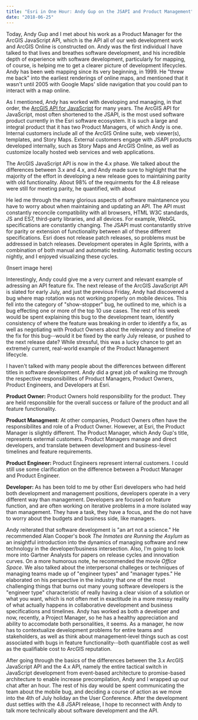 ```yaml
---
title: "Esri in One Hour: Andy Gup on the JSAPI and Product Management" 
date: "2018-06-25" 
---
```

Today, Andy Gup and I met about his work as a Product Manager for the ArcGIS JavaScript API, which is the API all of our web development work and ArcGIS Online is constructed on. Andy was the first individual I have talked to that lives and breathes software development, and his incredible depth of experience with software development, particularly for mapping, of course, is helping me to get a clearer picture of development lifecycles. Andy has been web mapping since its very beginning, in 1999. He "threw me back" into the earliest renderings of online maps, and mentioned that it wasn't until 2005 with Google Maps' slide navigation that you could pan to interact with a map online. 

As I mentioned, Andy has worked with developing and managing, in that order, the [ArcGIS API for JavaScript](https://developers.arcgis.com/javascript/latest/api-reference/index.html) for many years. The ArcGIS API for JavaScript, most often shortened to the JSAPI, is the most used software product currently in the Esri software ecosystem. It is such a large and integral product that it has two Product Managers, of which Andy is one. Internal customers include all of the ArcGIS Online suite, web viewer(s), templates, and Story Maps. External customers engage with JSAPI products developed internally, such as Story Maps and ArcGIS Online, as well as customize locally hosted web services and web applications. 

The ArcGIS JavaScript API is now in the 4.x phase. We talked about the differences between 3.x and 4.x, and Andy made sure to highlight that the majority of the effort in developing a new release goes to maintaining parity with old functionality. About 98% of the requirments for the 4.8 release were still for meeting parity, he quantified, with about 

He led me through the many glorious aspects of software maintanence you have to worry about when maintaining and updating an API.  The API must constantly reconcile compatibility with all browsers, HTML W3C standards, JS and ES7, third-party libraries, and all devices. For example, WebGL specifications are constantly changing. The JSAPI must contanstantly strive for parity or extension of functionality between all of these different specifications. Esri does not release patch releases, so problems must be addressed in batch releases. Development operates in Agile Sprints, with a combination of both manual and automatic testing. Automatic testing occurs nightly, and I enjoyed visualizing these cycles. 

(Insert image here)

Interestingly, Andy could give me a very current and relevant example of adressing an API feature fix. The next release of the ArcGIS JavaScript API is slated for early July, and just the previous Friday, Andy had discovered a bug where map rotation was not working properly on mobile devices. This fell into the category of "show-stopper" bug, he outlined to me, which is a bug effecting one or more of the top 10 use cases. The rest of his week would be spent explaining this bug to the development team, identify consistency of where the feature was breaking in order to identify a fix, as well as negotiating with Product Owners about the relevancy and timeline of the fix for this bug--would it be fixed by the early July release, or pushed to the next release date? While stressful, this was a lucky chance to get an extremely current, real-world example of the Product Management lifecycle. 

I haven't talked with many people about the differences between different titles in software development. Andy did a great job of walking me through the respective responsibilites of Product Managers, Product Owners, Product Engineers, and Developers at Esri. 

<strong>Product Owner:</strong> Product Owners hold responsibility for the product. They are held responsible for the overall success or failure of the product and all feature functionality. 

<strong>Product Managment:</strong> At other companies, Product Owners often have the responsibilites and role of a Product Owner. However, at Esri, the Product Manager is slightly different. The Product Manager, which Andy Gup's title, represents extermal customers. Product Managers manage and direct developers, and translate between development and business-level timelines and feature requirements. 

<strong>Product Engineer: </strong>Product Engineers represent internal customers. I could still use some clarification on the difference between a Product Manager and Product Engineer. 

<strong>Developer: </strong>As has been told to me by other Esri developers who had held both development and management positions, developers operate in a very different way than management. Developers are focused on feature function, and are often working on iterative problems in a more isolated way than management. They have a task, they have a focus, and the do not have to worry about the budgets and business side, like managers. 

Andy reiterated that software development is "an art not a science." He recommended Alan Cooper's book <i>The Inmates are Running the Asylum</i> as an insightful introduction into the dynamics of managing software and new technology in the developer/business intersection. Also, I'm going to look more into Gartner Analysts for papers on release cycles and innovation curves. On a more humorous note, he recommended the movie <i>Office Space</i>. We also talked about the interpersonal challeges or techniques of managing teams made up of "engineer types" and "manager types." He elaborated on his perspective in the industry that one of the most challenging things that burns out many young software developers is the "engineer type" characteristic of really having a clear vision of a solution or what you want, which is not often met in exactitude in a more messy reality of what actually happens in collaborative development and business specifications and timelines. Andy has worked as both a developer and now, recently, a Project Manager, so he has a healthy appreciation and ability to accomodate both personalities, it seems. As a manager, he now has to contextualize development problems for entire teams and stakeholders, as well as think about management-level things such as cost associated with bugs in feature functionality--both quantifiable cost as well as the qualifiable cost to ArcGIS reputation. 

After going through the basics of the differences between the 3.x ArcGIS JavaScript API and the 4.x API, namely the entire tactical switch in JavaScript development from event-based architecture to promise-based architecture to enable increase precompilation, Andy and I wrapped up our chat after an hour. The rest of his day would be spent communicating the team about the mobile bug, and deciding a course of action as we move into the 4th of July holiday an the User Conference. After the development dust settles with the 4.8 JSAPI release, I hope to reconnect with Andy to talk more technically about software development and the API. 

